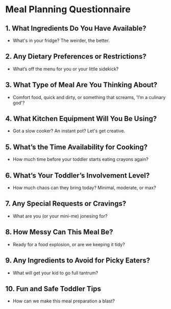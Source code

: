 # Meal Planning Questionnaire

## 1. What Ingredients Do You Have Available?
- What's in your fridge? The weirder, the better.

## 2. Any Dietary Preferences or Restrictions?
- What’s off the menu for you or your little sidekick?

## 3. What Type of Meal Are You Thinking About?
- Comfort food, quick and dirty, or something that screams, 'I’m a culinary god'?

## 4. What Kitchen Equipment Will You Be Using?
- Got a slow cooker? An instant pot? Let's get creative.

## 5. What’s the Time Availability for Cooking?
- How much time before your toddler starts eating crayons again?

## 6. What’s Your Toddler’s Involvement Level?
- How much chaos can they bring today? Minimal, moderate, or max?

## 7. Any Special Requests or Cravings?
- What are you (or your mini-me) jonesing for?

## 8. How Messy Can This Meal Be?
- Ready for a food explosion, or are we keeping it tidy?

## 9. Any Ingredients to Avoid for Picky Eaters?
- What will get your kid to go full tantrum?

## 10. Fun and Safe Toddler Tips
- How can we make this meal preparation a blast?